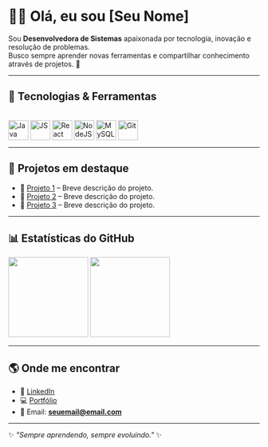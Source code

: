 # 👩‍💻 Olá, eu sou [Seu Nome]  

Sou **Desenvolvedora de Sistemas** apaixonada por tecnologia, inovação e resolução de problemas.  
Busco sempre aprender novas ferramentas e compartilhar conhecimento através de projetos. 🚀  

---

## 🚀 Tecnologias & Ferramentas
<div style="display: inline_block"><br>
  <img align="center" alt="Java" height="40" width="40" src="https://cdn.jsdelivr.net/gh/devicons/devicon/icons/java/java-original.svg">
  <img align="center" alt="JS" height="40" width="40" src="https://cdn.jsdelivr.net/gh/devicons/devicon/icons/javascript/javascript-original.svg">
  <img align="center" alt="React" height="40" width="40" src="https://cdn.jsdelivr.net/gh/devicons/devicon/icons/react/react-original.svg">
  <img align="center" alt="NodeJS" height="40" width="40" src="https://cdn.jsdelivr.net/gh/devicons/devicon/icons/nodejs/nodejs-original.svg">
  <img align="center" alt="MySQL" height="40" width="40" src="https://cdn.jsdelivr.net/gh/devicons/devicon/icons/mysql/mysql-original.svg">
  <img align="center" alt="Git" height="40" width="40" src="https://cdn.jsdelivr.net/gh/devicons/devicon/icons/git/git-original.svg">
</div>

---

## 📌 Projetos em destaque
- 🔗 [Projeto 1](https://github.com/seuusuario/projeto1) – Breve descrição do projeto.  
- 🔗 [Projeto 2](https://github.com/seuusuario/projeto2) – Breve descrição do projeto.  
- 🔗 [Projeto 3](https://github.com/seuusuario/projeto3) – Breve descrição do projeto.  

---

## 📊 Estatísticas do GitHub
<div>
  <img height="160em" src="https://github-readme-stats.vercel.app/api?username=seuusuario&show_icons=true&theme=tokyonight&include_all_commits=true&count_private=true"/>
  <img height="160em" src="https://github-readme-stats.vercel.app/api/top-langs/?username=seuusuario&layout=compact&langs_count=7&theme=tokyonight"/>
</div>

---

## 🌎 Onde me encontrar
- 💼 [LinkedIn](https://www.linkedin.com/in/seulinkedin)  
- 💻 [Portfólio](https://seusite.com)  
- 📧 Email: **seuemail@email.com**

---

✨ *"Sempre aprendendo, sempre evoluindo."* ✨
